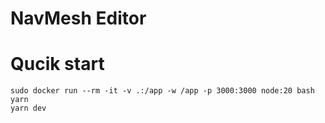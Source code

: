 # NavMesh  Editor

# Qucik start

```
sudo docker run --rm -it -v .:/app -w /app -p 3000:3000 node:20 bash
yarn
yarn dev
```